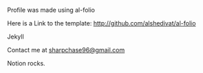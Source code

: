 Profile was made using al-folio

Here is a Link to the template: http://github.com/alshedivat/al-folio

Jekyll 

Contact me at sharpchase96@gmail.com

Notion rocks. 